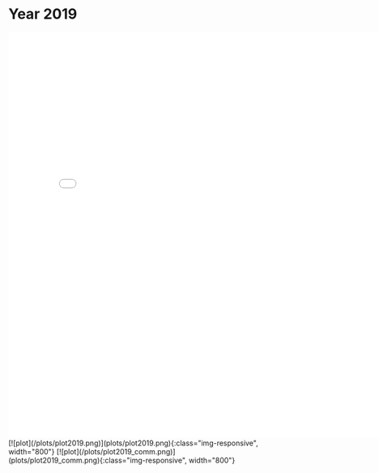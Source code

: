 # Year 2019
<embed type="text/html" src="plots/plot2019_750.html" width="800" height="800">
<div class="flourish-embed flourish-network" data-src="visualisation/8144488"><script src="https://public.flourish.studio/resources/embed.js"></script></div>
[![plot](/plots/plot2019.png)](plots/plot2019.png){:class="img-responsive", width="800"}
[![plot](/plots/plot2019_comm.png)](plots/plot2019_comm.png){:class="img-responsive", width="800"}
